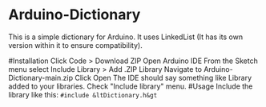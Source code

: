# Arduino-Dictionary

This is a simple dictionary for Arduino. It uses LinkedList (It has its own version within it to ensure compatibility).

#Installation
Click Code > Download ZIP
Open Arduino IDE
From the Sketch menu select Include Library > Add .ZIP Library
Navigate to Arduino-Dictionary-main.zip
Click Open
The IDE should say something like Library added to your libraries. Check "Include library" menu.
#Usage
Include the library like this:
`#include &ltDictionary.h&gt`

